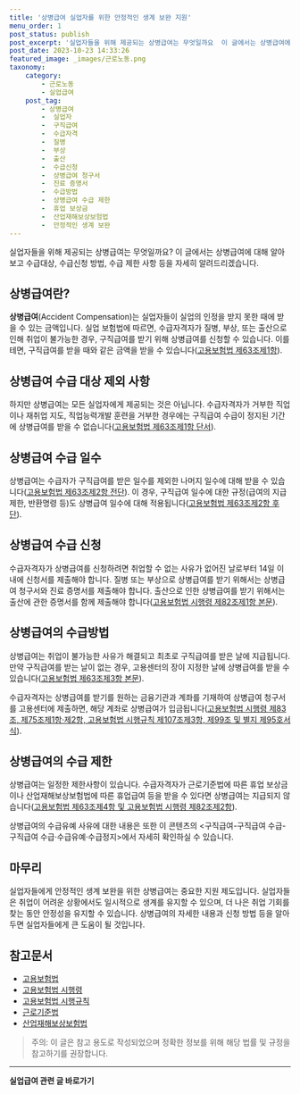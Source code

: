 ```yaml
---
title: '상병급여 실업자를 위한 안정적인 생계 보완 지원'
menu_order: 1
post_status: publish
post_excerpt: '실업자들을 위해 제공되는 상병급여는 무엇일까요  이 글에서는 상병급여에 대해 알아보고 수급대상, 수급신청 방법, 수급 제한 사항 등을 자세히 알려드리겠습니다.'
post_date: 2023-10-23 14:33:26
featured_image: _images/근로노동.png
taxonomy:
    category:
        - 근로노동
        - 실업급여
    post_tag:
        - 상병급여
        -  실업자
        -  구직급여
        -  수급자격
        -  질병
        -  부상
        -  출산
        -  수급신청
        -  상병급여 청구서
        -  진료 증명서
        -  수급방법
        -  상병급여 수급 제한
        -  휴업 보상금
        -  산업재해보상보험법
        -  안정적인 생계 보완
---
```




실업자들을 위해 제공되는 상병급여는 무엇일까요? 이 글에서는 상병급여에 대해 알아보고 수급대상, 수급신청 방법, 수급 제한 사항 등을 자세히 알려드리겠습니다.

## 상병급여란?

**상병급여**(Accident Compensation)는 실업자들이 실업의 인정을 받지 못한 때에 받을 수 있는 금액입니다. 실업 보험법에 따르면, 수급자격자가 질병, 부상, 또는 출산으로 인해 취업이 불가능한 경우, 구직급여를 받기 위해 상병급여를 신청할 수 있습니다. 이를테면, 구직급여를 받을 때와 같은 금액을 받을 수 있습니다([고용보험법 제63조제1항](https://www.comwel.or.kr/comwel/landing.jsp)).

## 상병급여 수급 대상 제외 사항

하지만 상병급여는 모든 실업자에게 제공되는 것은 아닙니다. 수급자격자가 거부한 직업이나 재취업 지도, 직업능력개발 훈련을 거부한 경우에는 구직급여 수급이 정지된 기간에 상병급여를 받을 수 없습니다([고용보험법 제63조제1항 단서](https://www.comwel.or.kr/comwel/landing.jsp)).

## 상병급여 수급 일수

상병급여는 수급자가 구직급여를 받은 일수를 제외한 나머지 일수에 대해 받을 수 있습니다([고용보험법 제63조제2항 전단](https://www.comwel.or.kr/comwel/landing.jsp)). 이 경우, 구직급여 일수에 대한 규정(급여의 지급제한, 반환명령 등)도 상병급여 일수에 대해 적용됩니다([고용보험법 제63조제2항 후단](https://www.comwel.or.kr/comwel/landing.jsp)).

## 상병급여 수급 신청

수급자격자가 상병급여를 신청하려면 취업할 수 없는 사유가 없어진 날로부터 14일 이내에 신청서를 제출해야 합니다. 질병 또는 부상으로 상병급여를 받기 위해서는 상병급여 청구서와 진료 증명서를 제출해야 합니다. 출산으로 인한 상병급여를 받기 위해서는 출산에 관한 증명서를 함께 제출해야 합니다([고용보험법 시행령 제82조제1항 본문](https://www.comwel.or.kr/comwel/landing.jsp)).

## 상병급여의 수급방법

상병급여는 취업이 불가능한 사유가 해결되고 최초로 구직급여를 받은 날에 지급됩니다. 만약 구직급여를 받는 날이 없는 경우, 고용센터의 장이 지정한 날에 상병급여를 받을 수 있습니다([고용보험법 제63조제3항 본문](https://www.comwel.or.kr/comwel/landing.jsp)).

수급자격자는 상병급여를 받기를 원하는 금융기관과 계좌를 기재하여 상병급여 청구서를 고용센터에 제출하면, 해당 계좌로 상병급여가 입금됩니다([고용보험법 시행령 제83조, 제75조제1항·제2항, 고용보험법 시행규칙 제107조제3항, 제99조 및 별지 제95호서식](https://www.comwel.or.kr/comwel/landing.jsp)).

## 상병급여의 수급 제한

상병급여는 일정한 제한사항이 있습니다. 수급자격자가 근로기준법에 따른 휴업 보상금이나 산업재해보상보험법에 따른 휴업급여 등을 받을 수 있다면 상병급여는 지급되지 않습니다([고용보험법 제63조제4항 및 고용보험법 시행령 제82조제2항](https://www.comwel.or.kr/comwel/landing.jsp)).

상병급여의 수급유예 사유에 대한 내용은 또한 이 콘텐츠의 <구직급여-구직급여 수급-구직급여 수급·수급유예·수급정지>에서 자세히 확인하실 수 있습니다.

## 마무리

실업자들에게 안정적인 생계 보완을 위한 상병급여는 중요한 지원 제도입니다. 실업자들은 취업이 어려운 상황에서도 일시적으로 생계를 유지할 수 있으며, 더 나은 취업 기회를 찾는 동안 안정성을 유지할 수 있습니다. 상병급여의 자세한 내용과 신청 방법 등을 알아두면 실업자들에게 큰 도움이 될 것입니다.

## 참고문서

- [고용보험법](https://www.comwel.or.kr/comwel/landing.jsp)
- [고용보험법 시행령](https://www.comwel.or.kr/comwel/landing.jsp)
- [고용보험법 시행규칙](https://www.comwel.or.kr/comwel/landing.jsp)
- [근로기준법](https://www.law.go.kr/%EB%B2%95%EB%A0%B9/%EA%B7%BC%EB%A1%9C%EA%B8%B0%EC%A4%80%EB%B2%95)
- [산업재해보상보험법](https://www.law.go.kr/%EB%B2%95%EB%A0%B9/%EC%82%B0%EC%97%85%EC%9E%AC%ED%95%B4%EB%B3%B4%EC%83%81%EB%B3%B4%ED%97%98%EB%B2%95)

> 주의: 이 글은 참고 용도로 작성되었으며 정확한 정보를 위해 해당 법률 및 규정을 참고하기를 권장합니다.
<!-- wp:separator -->
<hr class="wp-block-separator has-alpha-channel-opacity"/>
<!-- /wp:separator -->

<!-- wp:group {"backgroundColor":"base","layout":{"type":"constrained"}} -->
<div class="wp-block-group has-base-background-color has-background"><!-- wp:paragraph {"align":"center","fontSize":"medium"} -->
<p class="has-text-align-center has-large-font-size"><strong>실업급여 관련 글 바로가기</strong></p>
<!-- /wp:paragraph -->


<!-- wp:latest-posts
{"categories":[{"id":10977,"count":19,"description":"","link":"https://uknowlaw.com/category/%ec%8b%a4%ec%97%85%ea%b8%89%ec%97%ac/","name":"실업급여","slug":"실업급여","taxonomy":"category","parent":0,"meta":[],"_links":{"self":[{"href":"https://uknowlaw.com/wp-json/wp/v2/categories/10977"}],"collection":[{"href":"https://uknowlaw.com/wp-json/wp/v2/categories"}],"about":[{"href":"https://uknowlaw.com/wp-json/wp/v2/taxonomies/category"}],"wp:post_type":[{"href":"https://uknowlaw.com/wp-json/wp/v2/posts?categories=10977"}],"curies":[{"name":"wp","href":"https://api.w.org/{rel}","templated":true}]}}],"postsToShow":100,"excerptLength":28,"postLayout":"grid","columns":2,"featuredImageAlign":"left","featuredImageSizeSlug":"large","fontSize":"small"} /--></div>
<!-- /wp:group -->